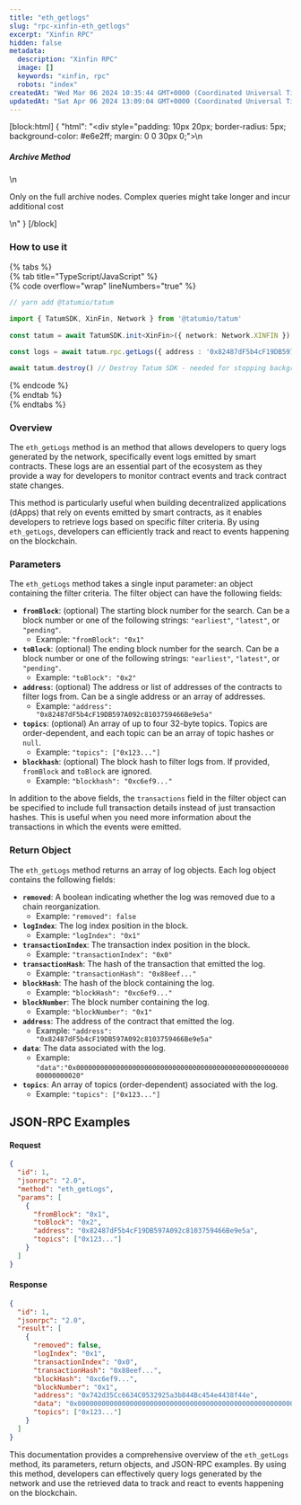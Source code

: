 ```yaml
---
title: "eth_getlogs"
slug: "rpc-xinfin-eth_getlogs"
excerpt: "Xinfin RPC"
hidden: false
metadata: 
  description: "Xinfin RPC"
  image: []
  keywords: "xinfin, rpc"
  robots: "index"
createdAt: "Wed Mar 06 2024 10:35:44 GMT+0000 (Coordinated Universal Time)"
updatedAt: "Sat Apr 06 2024 13:09:04 GMT+0000 (Coordinated Universal Time)"
---
```

[block:html]
{
  "html": "<div style=\"padding: 10px 20px; border-radius: 5px; background-color: #e6e2ff; margin: 0 0 30px 0;\">\n  <h5>Archive Method</h5>\n  <p>Only on the full archive nodes. Complex queries might take longer and incur additional cost</p>\n</div>"
}
[/block]


### How to use it

{% tabs %}  
{% tab title="TypeScript/JavaScript" %}  
{% code overflow="wrap" lineNumbers="true" %}

```typescript
// yarn add @tatumio/tatum
  
import { TatumSDK, XinFin, Network } from '@tatumio/tatum'
  
const tatum = await TatumSDK.init<XinFin>({ network: Network.XINFIN })

const logs = await tatum.rpc.getLogs({ address : '0x82487dF5b4cF19DB597A092c8103759466Be9e5a'})

await tatum.destroy() // Destroy Tatum SDK - needed for stopping background jobs
```

{% endcode %}  
{% endtab %}  
{% endtabs %}

### Overview

The `eth_getLogs` method is an method that allows developers to query logs generated by the network, specifically event logs emitted by smart contracts. These logs are an essential part of the ecosystem as they provide a way for developers to monitor contract events and track contract state changes.

This method is particularly useful when building decentralized applications (dApps) that rely on events emitted by smart contracts, as it enables developers to retrieve logs based on specific filter criteria. By using `eth_getLogs`, developers can efficiently track and react to events happening on the blockchain.

### Parameters

The `eth_getLogs` method takes a single input parameter: an object containing the filter criteria. The filter object can have the following fields:

- **`fromBlock`**: (optional) The starting block number for the search. Can be a block number or one of the following strings: `"earliest"`, `"latest"`, or `"pending"`.
  - Example: `"fromBlock": "0x1"`
- **`toBlock`**: (optional) The ending block number for the search. Can be a block number or one of the following strings: `"earliest"`, `"latest"`, or `"pending"`.
  - Example: `"toBlock": "0x2"`
- **`address`**: (optional) The address or list of addresses of the contracts to filter logs from. Can be a single address or an array of addresses.
  - Example: `"address": "0x82487dF5b4cF19DB597A092c8103759466Be9e5a"`
- **`topics`**: (optional) An array of up to four 32-byte topics. Topics are order-dependent, and each topic can be an array of topic hashes or `null`.
  - Example: `"topics": ["0x123..."]`
- **`blockhash`**: (optional) The block hash to filter logs from. If provided, `fromBlock` and `toBlock` are ignored.
  - Example: `"blockhash": "0xc6ef9..."`

In addition to the above fields, the `transactions` field in the filter object can be specified to include full transaction details instead of just transaction hashes. This is useful when you need more information about the transactions in which the events were emitted.

### Return Object

The `eth_getLogs` method returns an array of log objects. Each log object contains the following fields:

- **`removed`**: A boolean indicating whether the log was removed due to a chain reorganization.
  - Example: `"removed": false`
- **`logIndex`**: The log index position in the block.
  - Example: `"logIndex": "0x1"`
- **`transactionIndex`**: The transaction index position in the block.
  - Example: `"transactionIndex": "0x0"`
- **`transactionHash`**: The hash of the transaction that emitted the log.
  - Example: `"transactionHash": "0x88eef..."`
- **`blockHash`**: The hash of the block containing the log.
  - Example: `"blockHash": "0xc6ef9..."`
- **`blockNumber`**: The block number containing the log.
  - Example: `"blockNumber": "0x1"`
- **`address`**: The address of the contract that emitted the log.
  - Example: `"address": "0x82487dF5b4cF19DB597A092c8103759466Be9e5a"`
- **`data`**: The data associated with the log.
  - Example: `"data":"0x0000000000000000000000000000000000000000000000000000000000000020"`
- **`topics`**: An array of topics (order-dependent) associated with the log.
  - Example: `"topics": ["0x123..."]`

## JSON-RPC Examples

#### Request

```json
{
  "id": 1,
  "jsonrpc": "2.0",
  "method": "eth_getLogs",
  "params": [
    {
      "fromBlock": "0x1",
      "toBlock": "0x2",
      "address": "0x82487dF5b4cF19DB597A092c8103759466Be9e5a",
      "topics": ["0x123..."]
    }
  ]
}
```

#### Response

```json
{
  "id": 1,
  "jsonrpc": "2.0",
  "result": [
    {
      "removed": false,
      "logIndex": "0x1",
      "transactionIndex": "0x0",
      "transactionHash": "0x88eef...",
      "blockHash": "0xc6ef9...",
      "blockNumber": "0x1",
      "address": "0x742d35Cc6634C0532925a3b844Bc454e4438f44e",
      "data": "0x0000000000000000000000000000000000000000000000000000000000000020",
      "topics": ["0x123..."]
    }
  ]
}
```

This documentation provides a comprehensive overview of the `eth_getLogs` method, its parameters, return objects, and JSON-RPC examples. By using this method, developers can effectively query logs generated by the network and use the retrieved data to track and react to events happening on the blockchain.
